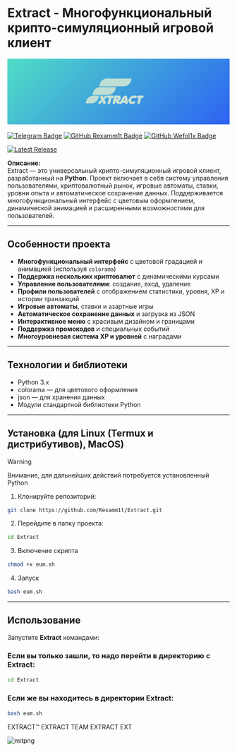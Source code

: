 # Extract - Многофункциональный крипто-симуляционный игровой клиент

![elogo](https://github.com/Rexamm1t/Extract/blob/577654ac675b3e25611149f707efc7e86197644a/nlogo.jpg)

<div id="badges">
  <a 
href="https://t.me/extract_official"
><img src="https://img.shields.io/badge/Telegram-blue?style=for-the-badge&logo=telegram&logoColor=white" alt="Telegram Badge" /></a>
  <a 
href="https://github.com/Rexamm1t"
><img src="https://img.shields.io/badge/GitHub-black?style=for-the-badge&logo=github&logoColor=white" alt="GitHub Rexamm1t Badge" /></a>
  <a 
href="https://github.com/Wefol1x"
><img src="https://img.shields.io/badge/GitHub-black?style=for-the-badge&logo=github&logoColor=white" alt="GitHub Wefol1x Badge" /></a>
</div>

<p>
  <a href="https://github.com/Rexamm1t/Extract/releases/latest"><img src="https://img.shields.io/github/v/release/Rexamm1t/Extract" alt="Latest Release" /></a>
</p>

**Описание:**  
Extract — это универсальный крипто-симуляционный игровой клиент, разработанный на __**Python**__. Проект включает в себя систему управления пользователями, криптовалютный рынок, игровые автоматы, ставки, уровни опыта и автоматическое сохранение данных. Поддерживается многофункциональный интерфейс с цветовым оформлением, динамической анимацией и расширенными возможностями для пользователей.

---

## Особенности проекта

- **Многофункциональный интерфейс** с цветовой градацией и анимацией (используя `colorama`)
- **Поддержка нескольких криптовалют** с динамическими курсами
- **Управление пользователями**: создание, вход, удаление
- **Профили пользователей** с отображением статистики, уровня, XP и истории транзакций
- **Игровые автоматы**, ставки и азартные игры
- **Автоматическое сохранение данных** и загрузка из JSON
- **Интерактивное меню** с красивым дизайном и границами
- **Поддержка промокодов** и специальных событий
- **Многоуровневая система XP и уровней** с наградами

---

## Технологии и библиотеки

- Python 3.x
- colorama — для цветового оформления
- json — для хранения данных
- Модули стандартной библиотеки Python

---

## Установка (для Linux (Termux и дистрибутивов), MacOS)

> [!WARNING]
> Внимание, для дальнейших действий потребуется
> установленный Python

1. Клонируйте репозиторий:

```bash
git clone https://github.com/Rexamm1t/Extract.git
```

2. Перейдите в папку проекта:

```bash
cd Extract
```

3. Включение скрипта

```bash
chmod +x eum.sh
```

4. Запуск

```bash
bash eum.sh
```

---

## Использование

Запустите __**Extract**__ командами:

### Если вы только зашли, то надо перейти в директорию с __**Extract**__:

```bash
cd Extract
```

### Если же вы находитесь в директории __**Extract**__:

```bash
bash eum.sh
```

EXTRACT™ EXTRACT TEAM EXTRACT EXT 

![mitpng](https://github.com/user-attachments/assets/2f3476fc-02f5-49af-81b9-5f4dcdb857b1)

